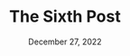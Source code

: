 ---
title: The Sixth Post
date: December 27, 2022
description: Description goes here. This is another line of description. And another. Lorem ipsum dolor, sit amet consectetur adipisicing elit.
tags: [testing, dev, post 3]
---